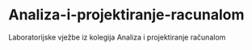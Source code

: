 # Analiza-i-projektiranje-racunalom
Laboratorijske vježbe iz kolegija Analiza i projektiranje računalom
